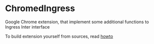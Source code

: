 ChromedIngress
==============

Google Chrome extension, that implement some additional functions to Ingress Inter interface

To build extension yourself from sources, read [howto](https://developer.chrome.com/extensions/packaging)


